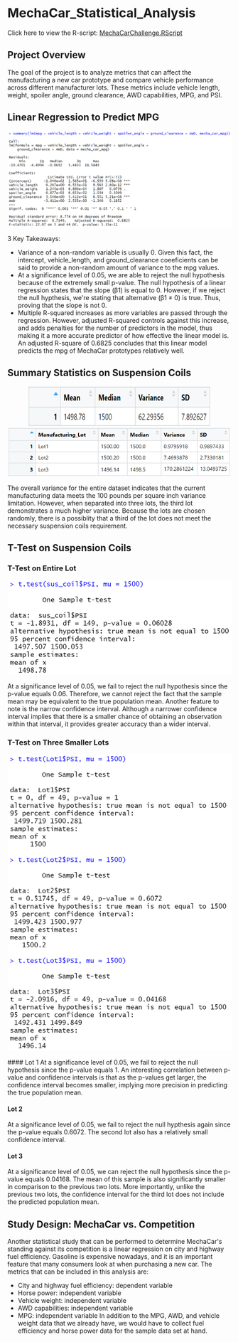 # MechaCar_Statistical_Analysis
Click here to view the R-script: [MechaCarChallenge.RScript](https://github.com/caseychen3605/MechaCar_Statistical_Analysis/blob/main/MechaCarChallenge.R)

## Project Overview
The goal of the project is to analyze metrics that can affect the manufacturing a new car prototype and compare vehicle performance across different manufacturer lots. These metrics include vehicle length, weight, spoiler angle, ground clearance, AWD capabilities, MPG, and PSI.

## Linear Regression to Predict MPG
![Linear Regression](https://github.com/caseychen3605/MechaCar_Statistical_Analysis/blob/main/Resources/linear_regression_summary.PNG)

3 Key Takeaways:
* Variance of a non-random variable is usually 0. Given this fact, the intercept, vehicle_length, and ground_clearance coeeficients can be said to provide a non-random amount of variance to the mpg values. 
* At a significance level of 0.05, we are able to reject the null hypothesis because of the extremely small p-value. The null hypothesis of a linear regression states that the slope (β1) is equal to 0. However, if we reject the null hypthesis, we're stating that alternative (β1 ≠ 0) is true. Thus, proving that the slope is not 0.
* Multiple R-squared increases as more variables are passed through the regression. However, adjusted R-squared controls against this increase, and adds penalties for the number of predictors in the model, thus making it a more accurate predictor of how effective the linear model is. An adjusted R-square of 0.6825 concludes that this linear model predicts the mpg of MechaCar prototypes relatively well.


## Summary Statistics on Suspension Coils
<p align="center">
<img src = "https://github.com/caseychen3605/MechaCar_Statistical_Analysis/blob/main/Resources/total_summary_table.PNG" width="410" height="90"/>
<img src = "https://github.com/caseychen3605/MechaCar_Statistical_Analysis/blob/main/Resources/lot_summary_table.PNG" width="500" height="110"/>
</p>

The overall variance for the entire dataset indicates that the current manufacturing data meets the 100 pounds per square inch variance limitation. However, when separated into three lots, the third lot demonstrates a much higher variance. Because the lots are chosen randomly, there is a possiblity that a third of the lot does not meet the necessary suspension coils requirement.


## T-Test on Suspension Coils
### T-Test on Entire Lot
<p align="center">
<img src="https://github.com/caseychen3605/MechaCar_Statistical_Analysis/blob/main/Resources/t-test.PNG">
</p>
At a significance level of 0.05, we fail to reject the null hypothesis since the p-value equals 0.06. Therefore, we cannot reject the fact that the sample mean may be equivalent to the true population mean. Another feature to note is the narrow confidence interval. Although a narrower confidence interval implies that there is a smaller chance of obtaining an observation within that interval, it provides greater accuracy than a wider interval.

### T-Test on Three Smaller Lots
<p align="center">
<img src="https://github.com/caseychen3605/MechaCar_Statistical_Analysis/blob/main/Resources/lots_t_test.PNG">
</p>
#### Lot 1
At a significance level of 0.05, we fail to reject the null hypothesis since the p-value equals 1. An interesting correlation between p-value and confidence intervals is that as the p-values get larger, the confidence interval becomes smaller, implying more precision in predicting the true population mean.

#### Lot 2
At a significance level of 0.05, we fail to reject the null hypthesis again since the p-value equals 0.6072. The second lot also has a relatively small confidence interval.

#### Lot 3
At a significance level of 0.05, we can reject the null hypothesis since the p-value equals 0.04168. The mean of this sample is also significantly smaller in comparison to the previous two lots. More importantly, unlike the previous two lots, the confidence interval for the third lot does not include the predicted population mean.


## Study Design: MechaCar vs. Competition
Another statistical study that can be performed to determine MechaCar's standing against its competition is a linear regression on city and highway fuel efficiency. Gasoline is expensive nowadays, and it is an important feature that many consumers look at when purchasing a new car. The metrics that can be included in this analysis are:
* City and highway fuel efficiency: dependent variable
* Horse power: independent variable
* Vehicle weight: independent variable
* AWD capabilities: independent variable
* MPG: independent variable
In addition to the MPG, AWD, and vehicle weight data that we already have, we would have to collect fuel efficiency and horse power data for the sample data set at hand.
